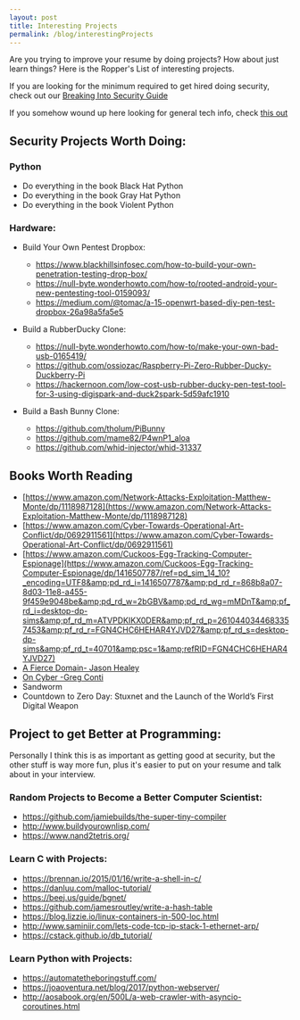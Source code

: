 ```yaml
---
layout: post
title: Interesting Projects
permalink: /blog/interestingProjects
---
```

Are you trying to improve your resume by doing projects? How about just learn things? Here is the Ropper's List of interesting projects. 

If you are looking for the minimum required to get hired doing security, check out our [Breaking Into Security Guide](https://www.hoppersroppers.org/library/breakIntoSecurity.html)

If you somehow wound up here looking for general tech info, check [this out](https://www.hoppersroppers.org/library/breakIntoTech.html)

## Security Projects Worth Doing:

### Python

* Do everything in the book Black Hat Python 
* Do everything in the book Gray Hat Python
* Do everything in the book Violent Python


### Hardware: 

* Build Your Own Pentest Dropbox:
  * <https://www.blackhillsinfosec.com/how-to-build-your-own-penetration-testing-drop-box/>
  * <https://null-byte.wonderhowto.com/how-to/rooted-android-your-new-pentesting-tool-0159093/>
  * <https://medium.com/@tomac/a-15-openwrt-based-diy-pen-test-dropbox-26a98a5fa5e5>

* Build a RubberDucky Clone:
  * <https://null-byte.wonderhowto.com/how-to/make-your-own-bad-usb-0165419/>
  * <https://github.com/ossiozac/Raspberry-Pi-Zero-Rubber-Ducky-Duckberry-Pi>
  * <https://hackernoon.com/low-cost-usb-rubber-ducky-pen-test-tool-for-3-using-digispark-and-duck2spark-5d59afc1910>

* Build a Bash Bunny Clone:
  * <https://github.com/tholum/PiBunny>
  * <https://github.com/mame82/P4wnP1_aloa>
  * <https://github.com/whid-injector/whid-31337>


## Books Worth Reading

  - [https://www.amazon.com/Network-Attacks-Exploitation-Matthew-Monte/dp/1118987128](https://www.amazon.com/Network-Attacks-Exploitation-Matthew-Monte/dp/1118987128)
  - [https://www.amazon.com/Cyber-Towards-Operational-Art-Conflict/dp/0692911561](https://www.amazon.com/Cyber-Towards-Operational-Art-Conflict/dp/0692911561)
  - [https://www.amazon.com/Cuckoos-Egg-Tracking-Computer-Espionage](https://www.amazon.com/Cuckoos-Egg-Tracking-Computer-Espionage/dp/1416507787/ref=pd_sim_14_10?_encoding=UTF8&amp;pd_rd_i=1416507787&amp;pd_rd_r=868b8a07-8d03-11e8-a455-9f459e9048be&amp;pd_rd_w=2bGBV&amp;pd_rd_wg=mMDnT&amp;pf_rd_i=desktop-dp-sims&amp;pf_rd_m=ATVPDKIKX0DER&amp;pf_rd_p=2610440344683357453&amp;pf_rd_r=FGN4CHC6HEHAR4YJVD27&amp;pf_rd_s=desktop-dp-sims&amp;pf_rd_t=40701&amp;psc=1&amp;refRID=FGN4CHC6HEHAR4YJVD27)
  - [A Fierce Domain- Jason Healey](https://www.amazon.com/Fierce-Domain-Conflict-Cyberspace-1986/dp/098932740X)
  - [On Cyber -Greg Conti](https://www.amazon.com/Cyber-Towards-Operational-Art-Conflict/dp/0692911561)
  - Sandworm
  - Countdown to Zero Day: Stuxnet and the Launch of the World’s First Digital Weapon


## Project to get Better at Programming:

Personally I think this is as important as getting good at security, but the other stuff is way more fun, plus it's easier to put on your resume and talk about in your interview. 

### Random Projects to Become a Better Computer Scientist:
* <https://github.com/jamiebuilds/the-super-tiny-compiler>
* <http://www.buildyourownlisp.com/>
* <https://www.nand2tetris.org/>

### Learn C with Projects: 

* <https://brennan.io/2015/01/16/write-a-shell-in-c/>
* <https://danluu.com/malloc-tutorial/>
* <https://beej.us/guide/bgnet/>
* <https://github.com/jamesroutley/write-a-hash-table>
* <https://blog.lizzie.io/linux-containers-in-500-loc.html>
* <http://www.saminiir.com/lets-code-tcp-ip-stack-1-ethernet-arp/>
* <https://cstack.github.io/db_tutorial/>

### Learn Python with Projects: 

* <https://automatetheboringstuff.com/>
* <https://joaoventura.net/blog/2017/python-webserver/>
* <http://aosabook.org/en/500L/a-web-crawler-with-asyncio-coroutines.html>